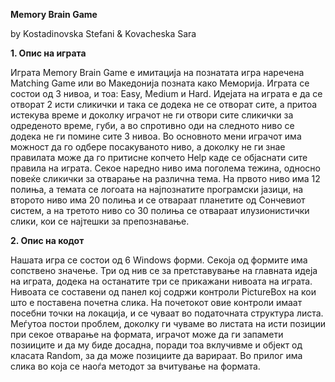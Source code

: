 **Memory Brain Game**

by Kostadinovska Stefani & Kovacheska Sara


**1. Опис на играта**


Играта Memory Brain Game е имитација на познатата игра наречена Matching Game или во Македонија позната како Меморија. Играта се состои од 3 нивоа, и тоа: Easy, Medium и Hard. Идејата на играта е да се отворат 2 исти сликички и така се додека не се отворат сите, а притоа истекува време и доколку играчот не ги отвори сите сликички за одреденото време, губи, а во спротивно оди на следното ниво се додека не ги помине сите 3 нивоа. Во основното мени играчот има можност да го одбере посакуваното ниво, а доколку не ги знае правилата може да го притисне копчето Help каде се објаснати сите правила на играта. Секое наредно ниво има поголема тежина, односно повеќе сликички за отварање на различна тема. На првото ниво има 12 полиња, а темата се логоата на најпознатите програмски јазици, на второто ниво има 20 полиња и се отвараат планетите од Сончевиот систем, а на третото ниво со 30 полиња се отвараат илузионистички слики, кои се најтешки за препознавање.



**2. Опис на кодот**



Нашата игра се состои од 6 Windows форми. Секоја од формите има сопствено значење. Три од нив се за претставување на главната идеја на играта, додека на останатите три се прикажани нивоата на играта. Нивоата се составени од панел кој содржи контроли PictureBox на кои што е поставена почетна слика. На почетокот овие контроли имаат посебни точки на локација, и се чуваат во податочната структура листа. Меѓутоа постои проблем, доколку ги чуваме во листата на исти позиции при секое отварање на формата, играчот може да ги запамети позииците и да му биде досадна, поради тоа вклучивме и објект од класата Random, за да може позициите да варираат. Во прилог има слика во која се наоѓа методот за вчитување на формата.


